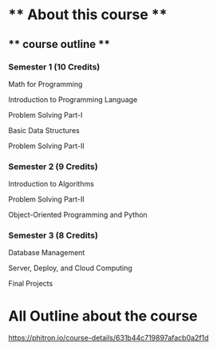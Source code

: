 # ** About this course **
## ** course outline **

### Semester 1 (10 Credits)

Math for Programming

Introduction to Programming Language

Problem Solving Part-I

Basic Data Structures

Problem Solving Part-II


### Semester 2 (9 Credits)

Introduction to Algorithms

Problem Solving Part-II

Object-Oriented Programming and Python

### Semester 3 (8 Credits)

Database Management

Server, Deploy, and Cloud Computing

Final Projects

# All Outline about the course

https://phitron.io/course-details/631b44c719897afacb0a2f1d 
